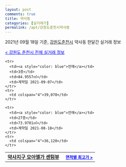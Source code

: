 ```yaml
---
layout: post
comments: true
title: 약사동
categories: [실거래가]
permalink: /apt/강원도춘천시약사동
---
```


2021년 09월 18일 기준, <a href="/apt/강원도춘천시">강원도춘천시</a> 약사동 한달간 실거래 정보

<a style="color: blue;" href="/apt/강원도춘천시">< 강원도 춘천시 전체 실거래 정보</a>
<!---- start ---->
<table>
  <tr>
    <td colspan="4" style="font-weight: bold;"><a href="/apt/강원도춘천시약사동약사지구모아엘가센텀뷰">약사지구 모아엘가 센텀뷰</a> &nbsp;&nbsp;&nbsp; <a style="color: blue; font-size: smaller;" href="/apt/강원도춘천시약사동약사지구모아엘가센텀뷰">면적별 최고가 ></a></td>
  </tr>
    
    <tr>
      <td><a style="color: blue">전매</a></td>
      <td>3층</td>
      <td>84.9557㎡</td>
      <td>계약일 2021-09-07</td>
    </tr>
    <tr>
      <td colspan="4">39,070</td>
    </tr>
      
    <tr>
      <td><a style="color: blue">전매</a></td>
      <td>27층</td>
      <td>73.9701㎡</td>
      <td>계약일 2021-08-18</td>
    </tr>
    <tr>
      <td colspan="4">36,120</td>
    </tr>
      
</table>
<!---- end ---->
    
